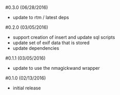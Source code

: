 #0.3.0 (06/28/2016)
- update to rtm / latest deps

#0.2.0 (03/05/2016)
- support creation of insert and update sql scripts
- update set of exif data that is stored
- update dependencies

#0.1.1 (03/05/2016)
- update to use the nmagickwand wrapper

#0.1.0 (02/13/2016)
- initial release
